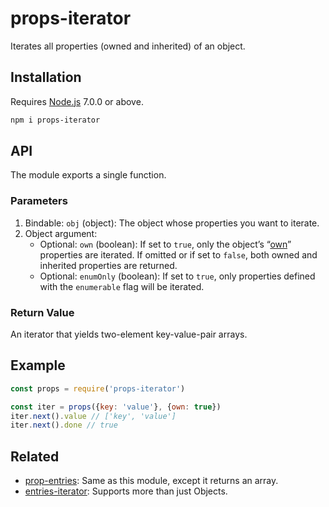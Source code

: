 # props-iterator

Iterates all properties (owned and inherited) of an object.

## Installation

Requires [Node.js](https://nodejs.org/) 7.0.0 or above.

```bash
npm i props-iterator
```

## API

The module exports a single function.

### Parameters

1. Bindable: `obj` (object): The object whose properties you want to iterate.
2. Object argument:
   * Optional: `own` (boolean): If set to `true`, only the object’s “[own](https://developer.mozilla.org/en-US/docs/Web/JavaScript/Reference/Global_Objects/Object/hasOwnProperty)” properties are iterated. If omitted or if set to `false`, both owned and inherited properties are returned.
   * Optional: `enumOnly` (boolean): If set to `true`, only properties defined with the `enumerable` flag will be iterated.

### Return Value

An iterator that yields two-element key-value-pair arrays.

## Example

```javascript
const props = require('props-iterator')

const iter = props({key: 'value'}, {own: true})
iter.next().value // ['key', 'value']
iter.next().done // true
```

## Related

* [prop-entries](https://github.com/lamansky/prop-entries): Same as this module, except it returns an array.
* [entries-iterator](https://github.com/lamansky/entries-iterator): Supports more than just Objects.
